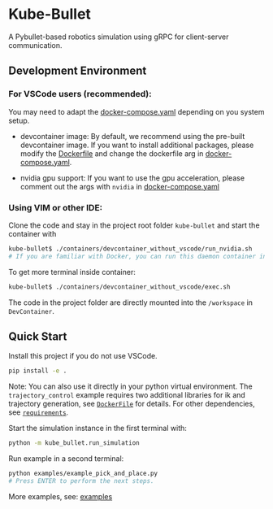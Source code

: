 # Kube-Bullet
A Pybullet-based robotics simulation using gRPC for client-server communication.


## Development Environment

### For VSCode users (recommended):
You may need to adapt the [docker-compose.yaml](.devcontainer/docker-compose.yml) depending on you system setup.

 - devcontainer image: By default, we recommend using the pre-built devcontainer image. If you want to install additional packages, please modify the [Dockerfile](.devcontainer/Dockerfile) and change the dockerfile arg in [docker-compose.yaml](.devcontainer/docker-compose.yml).

 - nvidia gpu support: If you want to use the gpu acceleration, please comment out the args with `nvidia` in [docker-compose.yaml](.devcontainer/docker-compose.yml)

### Using VIM or other IDE:
Clone the code and stay in the project root folder `kube-bullet` and start the container with 
```bash
kube-bullet$ ./containers/devcontainer_without_vscode/run_nvidia.sh
# If you are familiar with Docker, you can run this daemon container in detached mode.
```
To get more terminal inside container:
```bash
kube-bullet$ ./containers/devcontainer_without_vscode/exec.sh
```

The code in the project folder are directly mounted into the `/workspace` in `DevContainer`.


## Quick Start

Install this project if you do not use VSCode.
```bash
pip install -e .
```

Note: You can also use it directly in your python virtual environment. The `trajectory_control` example requires two additional libraries for ik and trajectory generation, see [`DockerFile`](.devcontainer/Dockerfile) for details. For other dependencies, see [`requirements`](requirements.txt).

Start the simulation instance in the first terminal with:
```bash
python -m kube_bullet.run_simulation
```

Run example in a second terminal:
```bash
python examples/example_pick_and_place.py
# Press ENTER to perform the next steps.
```

More examples, see: [examples](examples/)
